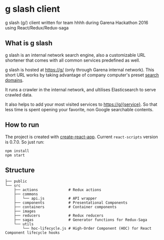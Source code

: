 # g slash client
g slash (g/) client written for team hhhh during Garena Hackathon 2016 using React/Redux/Redux-saga

## What is g slash
g slash is an internal network search engine, also a customizable URL shortener that comes with all common services predefined as well.

g slash is hosted at [https://g/](https://g/) (only through Garena internal network). This short URL works by taking advantage of company computer's preset [search domains](https://ubuntuforums.org/showthread.php?t=1568001).

It runs a crawler in the internal network, and ultilises Elasticsearch to serve crawled data.

It also helps to add your most visited services to [https://g/{service}](https://g/{service_name}). So that less time is spent opening your favorite, non Google searchable contents.

## How to run
The project is created with [create-react-app](https://github.com/facebookincubator/create-react-app). Current `react-scripts` version is 0.7.0. So just run:

```
npm install
npm start
```

## Structure
```
├── public
└── src
    ├── actions              # Redux actions
    ├── commons
    │   └── api.js           # API wrapper
    ├── components           # Presentational Components
    ├── containers           # Container components
    ├── images
    ├── reducers             # Redux reducers
    ├── sagas                # Generator functions for Redux-Saga
    └── utils
        └── hoc-lifecycle.js # High-Order Component (HOC) for React Component lifecycle hooks
```
